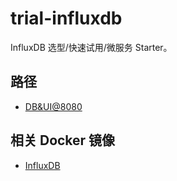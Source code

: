 # trial-influxdb

InfluxDB 选型/快速试用/微服务 Starter。

## 路径

- [DB&UI@8080](http://localhost:8086)

## 相关 Docker 镜像

- [InfluxDB](https://hub.docker.com/_/influxdb)
